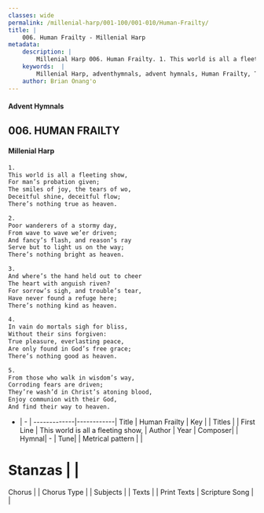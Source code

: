 ```yaml
---
classes: wide
permalink: /millenial-harp/001-100/001-010/Human-Frailty/
title: |
    006. Human Frailty - Millenial Harp
metadata:
    description: |
        Millenial Harp 006. Human Frailty. 1. This world is all a fleeting show, For man’s probation given; The smiles of joy, the tears of wo, Deceitful shine, deceitful flow; There’s nothing true as heaven.
    keywords:  |
        Millenial Harp, adventhymnals, advent hymnals, Human Frailty, This world is all a fleeting show, . 
    author: Brian Onang'o
---
```

#### Advent Hymnals
## 006. HUMAN FRAILTY
####  Millenial Harp
```txt
1. 
This world is all a fleeting show, 
For man’s probation given; 
The smiles of joy, the tears of wo, 
Deceitful shine, deceitful flow; 
There’s nothing true as heaven.

2. 
Poor wanderers of a stormy day, 
From wave to wave we’er driven; 
And fancy’s flash, and reason’s ray 
Serve but to light us on the way; 
There’s nothing bright as heaven.

3. 
And where’s the hand held out to cheer 
The heart with anguish riven? 
For sorrow’s sigh, and trouble’s tear, 
Have never found a refuge here; 
There’s nothing kind as heaven.

4. 
In vain do mortals sigh for bliss, 
Without their sins forgiven: 
True pleasure, everlasting peace, 
Are only found in God’s free grace; 
There’s nothing good as heaven.

5. 
From those who walk in wisdom’s way, 
Corroding fears are driven; 
They’re wash’d in Christ’s atoning blood, 
Enjoy communion with their God, 
And find their way to heaven.
```
- |   -  |
-------------|------------|
Title | Human Frailty |
Key |  |
Titles |  |
First Line | This world is all a fleeting show,  |
Author | 
Year | 
Composer|  |
Hymnal|  - |
Tune|  |
Metrical pattern | |
# Stanzas |  |
Chorus |  |
Chorus Type |  |
Subjects |  |
Texts |  |
Print Texts | 
Scripture Song |  |
    
